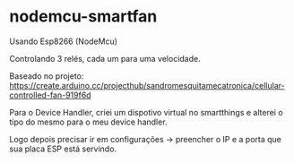 # nodemcu-smartfan

Usando Esp8266 (NodeMcu)

Controlando 3 relés, cada um para uma velocidade.

Baseado no projeto: https://create.arduino.cc/projecthub/sandromesquitamecatronica/cellular-controlled-fan-919f6d

Para o Device Handler, criei um dispotivo virtual no smartthings e alterei o tipo do mesmo para o meu device handler.

Logo depois precisar ir em configurações -> preencher o IP e a porta que sua placa ESP está servindo.
